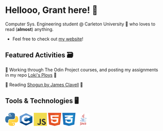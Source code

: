 # Hellooo, Grant here! 👋

Computer Sys. Engineering student @ Carleton University 🍁 who loves to read (**almost**) anything. <br>

- Feel free to check out [my website](https://gachuzia.github.io/portfolio-website/)!

## Featured Activities 🗃️

💾 Working through The Odin Project courses, and posting my assignments in my repo [Loki's Ploys](https://gachuzia.github.io/loki-ploys) 💾

📖 Reading [Shogun by James Clavell](https://en.wikipedia.org/wiki/Sh%C5%8Dgun_(novel)) 📖

## Tools & Technologies  🖥️

<div>
    <img height="42" width="42" src="media/python.svg"/>  
    <img height="42" width="42" src="media/c.svg"/>
    <img height="42" width="42" src="media/javascript.svg"/>
    <img height="42" width="42" src="media/html5.svg"/>
    <img height="42" width="42" src="media/css3.svg"/>
    <img height="42" width="42" src="media/java.svg"/>
</div>

<!---
GAchuzia/GAchuzia is a ✨ special ✨ repository because its `README.md` (this file) appears on your GitHub profile.
You can click the Preview link to take a look at your changes.
--->
